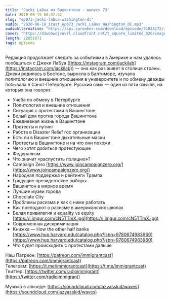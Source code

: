```yaml
---
title: "Jacki LaBua из Вашингтона - выпуск 73"
date: 2020-06-19 06:02:32
slug: "ep073-jacki-labua-washington-dc"
audio: "2020-06-18_icast_ep073_Jacki_LaBua_Washington_DC.mp3"
audioAlternative: "https://api.spreaker.com/download/episode/31828172/icast_ep_73_jacki_labua_washington_dc.mp3"
cover: "https://d3wo5wojvuv7l.cloudfront.net/t_square_limited_320/images.spreaker.com/original/3470ab28153393f66a9a81f75a786415.jpg"
length: 22851071
tags: episode
---
```

Редакция продолжает следить за событиями в Америке и нам удалось пообщаться с Джеки ЛаБуа ([https://instagram.com/jackilab](https://instagram.com/jackilab)) — она как раз живет в столице страны. Джеки родилась в Бостоне, выросла в Балтиморе, изучала политологию и внешние отношения в университете и по обмену дважды побывала в Санкт-Петербурге. Русский язык — один из пяти языков, на которых она говорит.  
  
* Учеба по обмену в Петербурге  
* Политология и внешние отношения  
* Ситуация с протестами в Вашингтоне  
* Белый дом против города Вашингтона  
* Ежедневная жизнь в Вашингтоне  
* Протесты и лутинг  
* Работа в Disaster Relief гос организации  
* Есть ли в Вашингтоне дыхательные маски  
* Протесты в Вашингтоне и на что они похожи  
* Чего хотят добиться протестующие  
* Федерализм  
* Что значит «распустить полицию»?  
* Campaign Zero [https://www.joincampaignzero.org/](https://www.joincampaignzero.org/)  
* Народная поддержка и рейтинги Трампа  
* Грядущие президентские выборы  
* Вашингтон в мирное время  
* Лучшие музеи города  
* Chocolate City  
* Проблемы расизма и как с ними работать  
* Как преподают о расизме в американских школах  
* Белая привилегия и equality vs equity [https://i.imgur.com/cN5TTmX.jpg](https://i.imgur.com/cN5TTmX.jpg)  
* Современная дискриминация  
* Книжка — How the other half banks [https://www.hup.harvard.edu/catalog.php?isbn=9780674983960](https://www.hup.harvard.edu/catalog.php?isbn=9780674983960)  
* Что будет происходить с протестами дальше  
  
Наш Патреон: [https://patreon.com/immigrantcast](https://patreon.com/immigrantcast)  
Телеграм: [https://t.me/immigrantcast](https://t.me/immigrantcast)  
Твиттер: [https://twitter.com/radioimmigrant](https://twitter.com/radioimmigrant)  
  
Музыка в эпизоде: [https://soundcloud.com/lazyasskid/waves](https://soundcloud.com/lazyasskid/waves)
